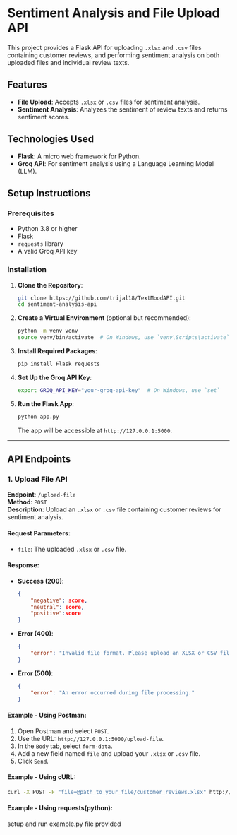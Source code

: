 # Sentiment Analysis and File Upload API

This project provides a Flask API for uploading `.xlsx` and `.csv` files containing customer reviews, and performing sentiment analysis on both uploaded files and individual review texts.

## Features
- **File Upload**: Accepts `.xlsx` or `.csv` files for sentiment analysis.
- **Sentiment Analysis**: Analyzes the sentiment of review texts and returns sentiment scores.

## Technologies Used
- **Flask**: A micro web framework for Python.
- **Groq API**: For sentiment analysis using a Language Learning Model (LLM).

## Setup Instructions

### Prerequisites

- Python 3.8 or higher
- Flask
- `requests` library
- A valid Groq API key

### Installation

1. **Clone the Repository**:

    ```bash
    git clone https://github.com/trijal18/TextMoodAPI.git
    cd sentiment-analysis-api
    ```

2. **Create a Virtual Environment** (optional but recommended):

    ```bash
    python -m venv venv
    source venv/bin/activate  # On Windows, use `venv\Scripts\activate`
    ```

3. **Install Required Packages**:

    ```bash
    pip install Flask requests
    ```

4. **Set Up the Groq API Key**:

    ```bash
    export GROQ_API_KEY="your-groq-api-key"  # On Windows, use `set`
    ```

5. **Run the Flask App**:

    ```bash
    python app.py
    ```

   The app will be accessible at `http://127.0.0.1:5000`.

---

## API Endpoints

### 1. Upload File API

**Endpoint**: `/upload-file`  
**Method**: `POST`  
**Description**: Upload an `.xlsx` or `.csv` file containing customer reviews for sentiment analysis.

#### Request Parameters:
- `file`: The uploaded `.xlsx` or `.csv` file.

#### Response:
- **Success (200)**:  
    ```json
    {
        "negative": score,
        "neutral": score,
        "positive":score
    }
    ```
- **Error (400)**:  
    ```json
    {
        "error": "Invalid file format. Please upload an XLSX or CSV file."
    }
    ```
- **Error (500)**:  
    ```json
    {
        "error": "An error occurred during file processing."
    }
    ```

#### Example - Using Postman:
1. Open Postman and select `POST`.
2. Use the URL: `http://127.0.0.1:5000/upload-file`.
3. In the `Body` tab, select `form-data`.
4. Add a new field named `file` and upload your `.xlsx` or `.csv` file.
5. Click `Send`.

#### Example - Using cURL:
```bash
curl -X POST -F "file=@path_to_your_file/customer_reviews.xlsx" http://127.0.0.1:5000/upload-file
```
#### Example - Using requests(python):
setup and run example.py file provided

